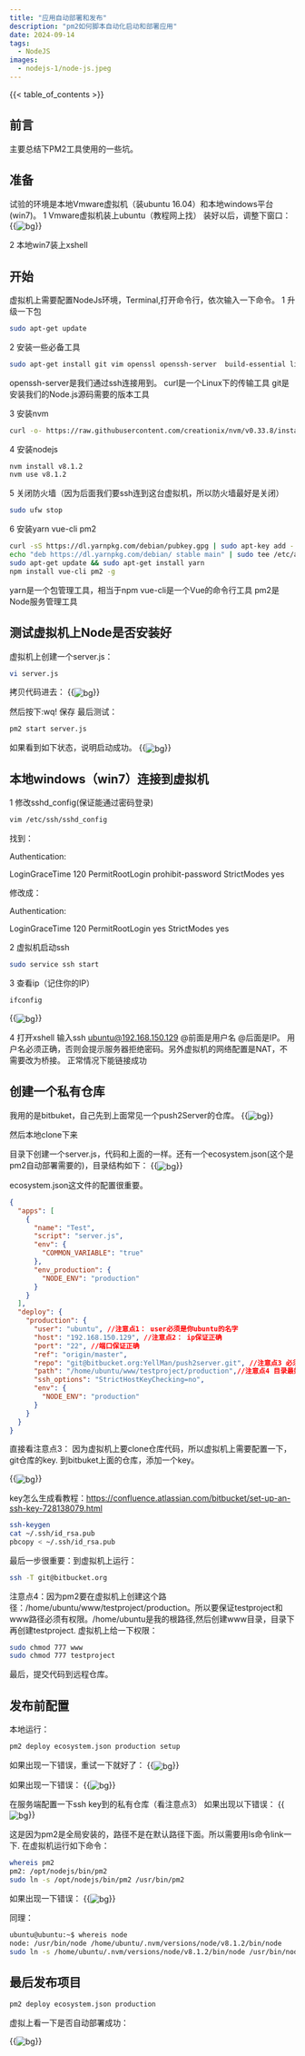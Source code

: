 ```yaml
---
title: "应用自动部署和发布"
description: "pm2如何脚本自动化启动和部署应用"
date: 2024-09-14
tags:
  - NodeJS
images:
  - nodejs-1/node-js.jpeg
---
```


{{< table_of_contents >}}

## 前言

主要总结下PM2工具使用的一些坑。

## 准备

试验的环境是本地Vmware虚拟机（装ubuntu 16.04）和本地windows平台(win7)。
1 Vmware虚拟机装上ubuntu（教程网上找）
装好以后，调整下窗口：
{{<img src="a.jpg" alt="bg" maxWidth="600px" align="center" caption="" >}}

2 本地win7装上xshell

## 开始

虚拟机上需要配置NodeJs环境，Terminal,打开命令行，依次输入一下命令。
1 升级一下包

```bash
sudo apt-get update 
```

2 安装一些必备工具

```bash
sudo apt-get install git vim openssl openssh-server  build-essential libssh-dev wget curl 
```

openssh-server是我们通过ssh连接用到。
curl是一个Linux下的传输工具
git是安装我们的Node.js源码需要的版本工具

3 安装nvm

```bash
curl -o- https://raw.githubusercontent.com/creationix/nvm/v0.33.8/install.sh | bash
```

4 安装nodejs

```bash
nvm install v8.1.2
nvm use v8.1.2
```

5 关闭防火墙（因为后面我们要ssh连到这台虚拟机，所以防火墙最好是关闭）

```bash
sudo ufw stop
```

6 安装yarn vue-cli pm2

```bash
curl -sS https://dl.yarnpkg.com/debian/pubkey.gpg | sudo apt-key add -
echo "deb https://dl.yarnpkg.com/debian/ stable main" | sudo tee /etc/apt/sources.list.d/yarn.list
sudo apt-get update && sudo apt-get install yarn
npm install vue-cli pm2 -g
```

yarn是一个包管理工具，相当于npm
vue-cli是一个Vue的命令行工具
pm2是Node服务管理工具

## 测试虚拟机上Node是否安装好

虚拟机上创建一个server.js：

```bash
vi server.js
```

拷贝代码进去：
{{<img src="b.jpg" alt="bg" maxWidth="600px" align="center" caption="" >}}

然后按下:wq! 保存
最后测试：

```bash
pm2 start server.js
```

如果看到如下状态，说明启动成功。
{{<img src="c.png" alt="bg" maxWidth="600px" align="center" caption="" >}}

## 本地windows（win7）连接到虚拟机

1 修改sshd_config(保证能通过密码登录)

```bash
vim /etc/ssh/sshd_config
```

找到：

Authentication:

LoginGraceTime 120
PermitRootLogin prohibit-password
StrictModes yes

修改成：

Authentication:

LoginGraceTime 120
PermitRootLogin yes
StrictModes yes

2 虚拟机启动ssh

```bash
sudo service ssh start
```

3 查看ip（记住你的IP）

```bash
ifconfig
```

{{<img src="d.png" alt="bg" maxWidth="600px" align="center" caption="" >}}

4 打开xshell
输入ssh ubuntu@192.168.150.129
@前面是用户名 @后面是IP。 用户名必须正确，否则会提示服务器拒绝密码。另外虚拟机的网络配置是NAT，不需要改为桥接。
正常情况下能链接成功

## 创建一个私有仓库

我用的是bitbuket，自己先到上面常见一个push2Server的仓库。
{{<img src="e.png" alt="bg" maxWidth="600px" align="center" caption="" >}}

然后本地clone下来

目录下创建一个server.js，代码和上面的一样。还有一个ecosystem.json(这个是pm2自动部署需要的)，目录结构如下：
{{<img src="f.png" alt="bg" maxWidth="600px" align="center" caption="" >}}

ecosystem.json这文件的配置很重要。

```json
{
  "apps": [
    {
      "name": "Test",
      "script": "server.js",
      "env": {
        "COMMON_VARIABLE": "true"
      },
      "env_production": {
        "NODE_ENV": "production"
      }
    }
  ],
  "deploy": {
    "production": {
      "user": "ubuntu", //注意点1： user必须是你ubuntu的名字
      "host": "192.168.150.129", //注意点2： ip保证正确
      "port": "22", //端口保证正确
      "ref": "origin/master",
      "repo": "git@bitbucket.org:YellMan/push2server.git", //注意点3 必须用git@..开头 不要 用https开头的
      "path": "/home/ubuntu/www/testproject/production",//注意点4 目录最好是绝对路径
      "ssh_options": "StrictHostKeyChecking=no",
      "env": {
        "NODE_ENV": "production"
      }
    }
  }
}
```

直接看注意点3： 因为虚拟机上要clone仓库代码，所以虚拟机上需要配置一下，git仓库的key.
到bitbuket上面的仓库，添加一个key。

{{<img src="g.png" alt="bg" maxWidth="600px" align="center" caption="" >}}

key怎么生成看教程：<https://confluence.atlassian.com/bitbucket/set-up-an-ssh-key-728138079.html>

```bash
ssh-keygen 
cat ~/.ssh/id_rsa.pub
pbcopy < ~/.ssh/id_rsa.pub
```

最后一步很重要：到虚拟机上运行：

```bash
ssh -T git@bitbucket.org
```

注意点4：因为pm2要在虚拟机上创建这个路径：/home/ubuntu/www/testproject/production。所以要保证testproject和www路径必须有权限。/home/ubuntu是我的根路径,然后创建www目录，目录下再创建testproject.
虚拟机上给一下权限：

```bash
sudo chmod 777 www
sudo chmod 777 testproject
```

最后，提交代码到远程仓库。

## 发布前配置

本地运行：

```bash
pm2 deploy ecosystem.json production setup
```

如果出现一下错误，重试一下就好了：
{{<img src="h.png" alt="bg" maxWidth="600px" align="center" caption="" >}}

如果出现一下错误：
{{<img src="i.png" alt="bg" maxWidth="600px" align="center" caption="" >}}

在服务端配置一下ssh key到的私有仓库（看注意点3）
如果出现以下错误：
{{<img src="q.png" alt="bg" maxWidth="600px" align="center" caption="" >}}

这是因为pm2是全局安装的，路径不是在默认路径下面。所以需要用ls命令link一下.
在虚拟机运行如下命令：

```bash
whereis pm2
pm2: /opt/nodejs/bin/pm2
sudo ln -s /opt/nodejs/bin/pm2 /usr/bin/pm2
```

如果出现一下错误：
{{<img src="m.png" alt="bg" maxWidth="600px" align="center" caption="" >}}

同理：

```bash
ubuntu@ubuntu:~$ whereis node
node: /usr/bin/node /home/ubuntu/.nvm/versions/node/v8.1.2/bin/node
sudo ln -s /home/ubuntu/.nvm/versions/node/v8.1.2/bin/node /usr/bin/node
```

## 最后发布项目

```bash
pm2 deploy ecosystem.json production
```

虚拟上看一下是否自动部署成功：

{{<img src="z.png" alt="bg" maxWidth="600px" align="center" caption="" >}}